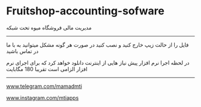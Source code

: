 # Fruitshop-accounting-sofware
مدیریت مالی فروشگاه میوه تحت شبکه
************************************************************
فایل را از حالت زیپ خارج کنید و نصب کنید
در صورت هر گونه مشکل میتوانید به با ما در تماس باشید

در لحظه اجرا نرم افزار پیش نیاز هایی از اینترنت دانلود خواهد کرد که برای اجرای نرم افزار الزامی است
تقریبا 180 مگابایت 

*************************************************************
www.telegram.com/mamadmti

www.instagram.com/mtiapps

